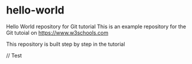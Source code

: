 # hello-world

Hello World repository for Git tutorial
This is an example repository for the Git tutoial on https://www.w3schools.com

This repository is built step by step in the tutorial

// Test
